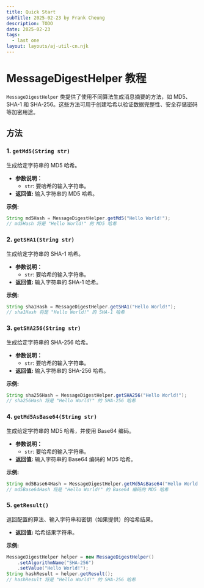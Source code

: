 ```yaml
---
title: Quick Start
subTitle: 2025-02-23 by Frank Cheung
description: TODO
date: 2025-02-23
tags:
  - last one
layout: layouts/aj-util-cn.njk
---
```

# MessageDigestHelper 教程 

`MessageDigestHelper` 类提供了使用不同算法生成消息摘要的方法，如 MD5、SHA-1 和 SHA-256。这些方法可用于创建哈希以验证数据完整性、安全存储密码等加密用途。

## 方法

### 1. `getMd5(String str)`

生成给定字符串的 MD5 哈希。

*   **参数说明：**
    *   `str`: 要哈希的输入字符串。
*   **返回值:** 输入字符串的 MD5 哈希。

**示例:**

```java
String md5Hash = MessageDigestHelper.getMd5("Hello World!");
// md5Hash 将是 "Hello World!" 的 MD5 哈希
```

### 2. `getSHA1(String str)`

生成给定字符串的 SHA-1 哈希。

*   **参数说明：**
    *   `str`: 要哈希的输入字符串。
*   **返回值:** 输入字符串的 SHA-1 哈希。

**示例:**

```java
String sha1Hash = MessageDigestHelper.getSHA1("Hello World!");
// sha1Hash 将是 "Hello World!" 的 SHA-1 哈希
```

### 3. `getSHA256(String str)`

生成给定字符串的 SHA-256 哈希。

*   **参数说明：**
    *   `str`: 要哈希的输入字符串。
*   **返回值:** 输入字符串的 SHA-256 哈希。

**示例:**

```java
String sha256Hash = MessageDigestHelper.getSHA256("Hello World!");
// sha256Hash 将是 "Hello World!" 的 SHA-256 哈希
```

### 4. `getMd5AsBase64(String str)`

生成给定字符串的 MD5 哈希，并使用 Base64 编码。

*   **参数说明：**
    *   `str`: 要哈希的输入字符串。
*   **返回值:** 输入字符串的 Base64 编码的 MD5 哈希。

**示例:**

```java
String md5Base64Hash = MessageDigestHelper.getMd5AsBase64("Hello World!");
// md5Base64Hash 将是 "Hello World!" 的 Base64 编码的 MD5 哈希
```

### 5. `getResult()`

返回配置的算法、输入字符串和密钥（如果提供）的哈希结果。

*   **返回值:** 哈希结果字符串。

**示例:**

```java
MessageDigestHelper helper = new MessageDigestHelper()
    .setAlgorithmName("SHA-256")
    .setValue("Hello World!");
String hashResult = helper.getResult();
// hashResult 将是 "Hello World!" 的 SHA-256 哈希
```